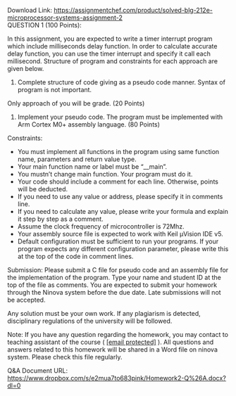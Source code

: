 Download Link: https://assignmentchef.com/product/solved-blg-212e-microprocessor-systems-assignment-2
<br>
<span style="font-family: -apple-system, BlinkMacSystemFont, 'Segoe UI', Roboto, Oxygen-Sans, Ubuntu, Cantarell, 'Helvetica Neue', sans-serif;">QUESTION 1 (100 Points):</span>

In this assignment, you are expected to write a timer interrupt program which include milliseconds delay function. In order to calculate accurate delay function, you can use the timer interrupt and specify it call each millisecond.   Structure of program and constraints for each approach are given below.




<ol>

 <li>Complete structure of code giving as a pseudo code manner. Syntax of program is not important.</li>

</ol>

Only approach of you will be grade. (20 Points)

<ol>

 <li>Implement your pseudo code. The program must be implemented with Arm Cortex M0+ assembly language. (80 Points)</li>

</ol>







Constraints:

<ul>

 <li>You must implement all functions in the program using same function name, parameters and return value type.</li>

 <li>Your main function name or label must be “__main”.</li>

 <li>You mustn’t change main function. Your program must do it.</li>

 <li>Your code should include a comment for each line. Otherwise, points will be deducted.</li>

 <li>If you need to use any value or address, please specify it in comments line.</li>

 <li>If you need to calculate any value, please write your formula and explain it step by step as a comment.</li>

 <li>Assume the clock frequency of microcontroller is 72Mhz.</li>

 <li>Your assembly source file is expected to work with Keil µVision IDE v5.</li>

 <li>Default configuration must be sufficient to run your programs. If your program expects any different configuration parameter, please write this at the top of the code in comment lines.</li>

</ul>







Submission: Please submit a C file for pseudo code  and an assembly file for the implementation of the program. Type your name and student ID at the top of the file as comments. You are expected to submit your homework through the Ninova system before the due date. Late submissions will not be accepted.

Any solution must be your own work. If any plagiarism is detected, disciplinary regulations of the university will be followed.

Note: If you have any question regarding the homework, you may contact to teaching assistant of the course ( <u><a href="/cdn-cgi/l/email-protection" class="__cf_email__" data-cfemail="f893999c918ad69782949d95b8918c8dd69d9c8dd68c8a">[email protected]</a></u> ). All questions and answers related to this homework will be shared in a Word file on ninova system. Please check this file regularly.

Q&amp;A Document URL: <u>https://www.dropbox.com/s/e2mua7to683pink/Homework2-Q%26A.docx?dl=0</u>